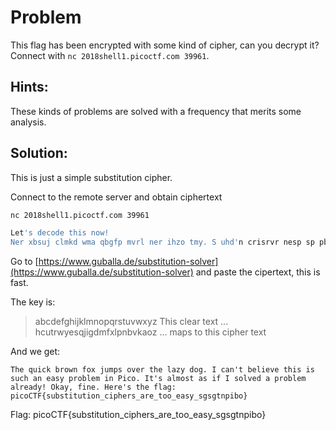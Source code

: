 # Problem
This flag has been encrypted with some kind of cipher, can you decrypt it? Connect with ```nc 2018shell1.picoctf.com 39961```.

## Hints:
These kinds of problems are solved with a frequency that merits some analysis.

## Solution:

This is just a simple substitution cipher.

Connect to the remote server and obtain ciphertext

```bash
nc 2018shell1.picoctf.com 39961

Let's decode this now!
Ner xbsuj clmkd wma qbgfp mvrl ner ihzo tmy. S uhd'n crisrvr nesp sp pbue hd rhpo flmcirg sd Fsum. Sn'p higmpn hp sw S pmivrt h flmcirg hilrhto! Mjho, wsdr. Erlr'p ner wihy: fsumUNW{pbcpnsnbnsmd_usferlp_hlr_nmm_rhpo_pypyndfscm}
```

Go to [https://www.guballa.de/substitution-solver](https://www.guballa.de/substitution-solver) and paste the cipertext, this is fast.

The key is:
> abcdefghijklmnopqrstuvwxyz     This clear text ...
> hcutrwyesqjigdmfxlpnbvkaoz     ... maps to this cipher text

And we get:

```
The quick brown fox jumps over the lazy dog. I can't believe this is such an easy problem in Pico. It's almost as if I solved a problem already! Okay, fine. Here's the flag: picoCTF{substitution_ciphers_are_too_easy_sgsgtnpibo}
```

Flag: picoCTF{substitution_ciphers_are_too_easy_sgsgtnpibo}
